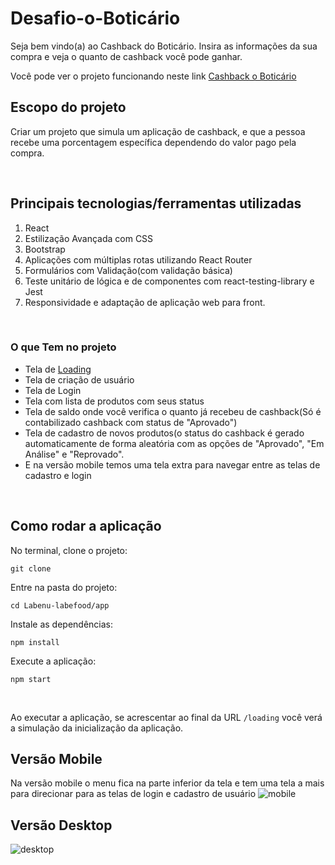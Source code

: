# Desafio-o-Boticário

Seja bem vindo(a) ao Cashback do Boticário.
Insira as informações da sua compra e veja o quanto de cashback você pode ganhar.

Você pode ver o projeto funcionando neste link [Cashback o Boticário](http://cashback-boticario.surge.sh)

## Escopo do projeto
Criar um projeto que simula um aplicação de cashback, e que a pessoa recebe uma porcentagem específica dependendo do valor pago pela compra.

<br>

## Principais tecnologias/ferramentas utilizadas

1. React
2. Estilização Avançada com CSS
3. Bootstrap
4. Aplicações com múltiplas rotas utilizando React Router
5. Formulários com Validação(com validação básica)
6. Teste unitário de lógica e de componentes com react-testing-library e Jest
7. Responsividade e adaptação de aplicação web para front.

<br>

### O que Tem no projeto
- Tela de [Loading](http://cashback-boticario.surge.sh/loading)
- Tela de criação de usuário
- Tela de Login
- Tela com lista de produtos com seus status
- Tela de saldo onde você verifica o quanto já recebeu de cashback(Só é contabilizado cashback com status de "Aprovado")
- Tela de cadastro de novos produtos(o status do cashback é gerado automaticamente de forma aleatória com as opções de "Aprovado", "Em Análise" e "Reprovado".
- E na versão mobile temos uma tela extra para navegar entre as telas de cadastro e login

<br>

## Como rodar a aplicação

No terminal, clone o projeto:
```
git clone 
```

Entre na pasta do projeto:
```
cd Labenu-labefood/app
```

Instale as dependências:
```
npm install
```

Execute a aplicação:
```
npm start 
```
<br>

Ao executar a aplicação, se acrescentar ao final da URL ```/loading``` você verá a simulação da inicialização da aplicação.

## Versão Mobile
Na versão mobile o menu fica na parte inferior da tela e tem uma tela a mais para direcionar para as telas de login e cadastro de usuário
![mobile](https://user-images.githubusercontent.com/2151948/102435876-24647480-3ff6-11eb-9194-cdb7da4594bd.png)

## Versão Desktop
![desktop](https://user-images.githubusercontent.com/2151948/102435882-27f7fb80-3ff6-11eb-9d3a-316ac8a94fde.png)
